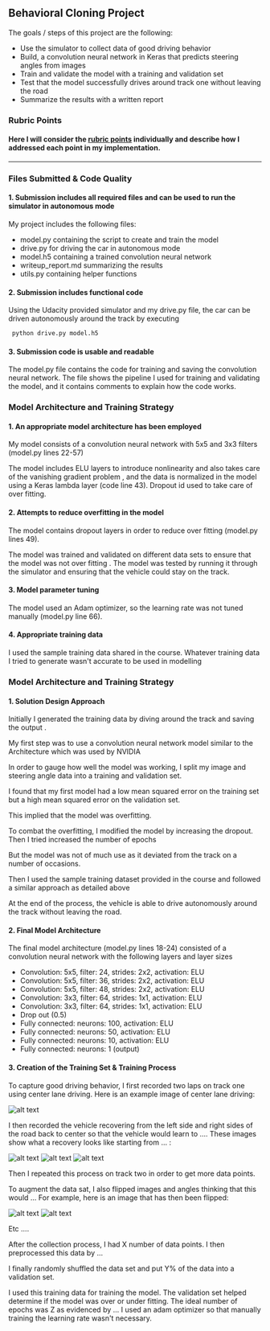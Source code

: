 ## **Behavioral Cloning Project**

The goals / steps of this project are the following:

* Use the simulator to collect data of good driving behavior
* Build, a convolution neural network in Keras that predicts steering angles from images
* Train and validate the model with a training and validation set
* Test that the model successfully drives around track one without leaving the road
* Summarize the results with a written report


[//]: # (Image References)

[image1]: ./examples/placeholder.png "Model Visualization"
[image2]: ./examples/placeholder.png "Grayscaling"
[image3]: ./examples/placeholder_small.png "Recovery Image"
[image4]: ./examples/placeholder_small.png "Recovery Image"
[image5]: ./examples/placeholder_small.png "Recovery Image"
[image6]: ./examples/placeholder_small.png "Normal Image"
[image7]: ./examples/placeholder_small.png "Flipped Image"

### Rubric Points
#### Here I will consider the [rubric points](https://review.udacity.com/#!/rubrics/432/view) individually and describe how I addressed each point in my implementation.  

---

### Files Submitted & Code Quality

#### 1. Submission includes all required files and can be used to run the simulator in autonomous mode

My project includes the following files:
* model.py containing the script to create and train the model
* drive.py for driving the car in autonomous mode
* model.h5 containing a trained convolution neural network
* writeup_report.md summarizing the results
* utils.py containing helper functions

#### 2. Submission includes functional code
Using the Udacity provided simulator and my drive.py file, the car can be driven autonomously around the track by executing
```sh
 python drive.py model.h5
```

#### 3. Submission code is usable and readable

The model.py file contains the code for training and saving the convolution neural network. The file shows the pipeline I used for training and validating the model, and it contains comments to explain how the code works.

### Model Architecture and Training Strategy

#### 1. An appropriate model architecture has been employed

My model consists of a convolution neural network with 5x5 and 3x3 filters  (model.py lines 22-57)

The model includes ELU layers to introduce nonlinearity and also takes care of the vanishing gradient problem , and the data is normalized in the model using a Keras lambda layer (code line 43). Dropout id used to take care of over fitting.

#### 2. Attempts to reduce overfitting in the model

The model contains dropout layers in order to reduce over fitting (model.py lines 49).

The model was trained and validated on different data sets to ensure that the model was not over fitting . The model was tested by running it through the simulator and ensuring that the vehicle could stay on the track.

#### 3. Model parameter tuning

The model used an Adam optimizer, so the learning rate was not tuned manually (model.py line 66).

#### 4. Appropriate training data

I used the sample training data shared in the course. Whatever training data I tried to generate wasn't accurate to be used in modelling

### Model Architecture and Training Strategy

#### 1. Solution Design Approach

Initially I generated the training data by diving around the track and saving the output .

 My first step was to use a convolution neural network model similar to the Architecture which was used by NVIDIA

In order to gauge how well the model was working, I split my image and steering angle data into a training and validation set. 

I found that my first model had a low mean squared error on the training set but a high mean squared error on the validation set. 

This implied that the model was overfitting.

To combat the overfitting, I modified the model by increasing the dropout. Then I tried increased the number of epochs

But the model  was not of much use as it  deviated from the track on a number of occasions.

Then I used the sample training dataset provided in the course  and followed a similar approach as detailed above

At the end of the process, the vehicle is able to drive autonomously around the track without leaving the road.

#### 2. Final Model Architecture

The final model architecture (model.py lines 18-24) consisted of a convolution neural network with the following layers and layer sizes

* Convolution: 5x5, filter: 24, strides: 2x2, activation: ELU
* Convolution: 5x5, filter: 36, strides: 2x2, activation: ELU
* Convolution: 5x5, filter: 48, strides: 2x2, activation: ELU
* Convolution: 3x3, filter: 64, strides: 1x1, activation: ELU
* Convolution: 3x3, filter: 64, strides: 1x1, activation: ELU
* Drop out (0.5)
* Fully connected: neurons: 100, activation: ELU
* Fully connected: neurons: 50, activation: ELU
* Fully connected: neurons: 10, activation: ELU
* Fully connected: neurons: 1 (output)

#### 3. Creation of the Training Set & Training Process

To capture good driving behavior, I first recorded two laps on track one using center lane driving. Here is an example image of center lane driving:

![alt text][image2]

I then recorded the vehicle recovering from the left side and right sides of the road back to center so that the vehicle would learn to .... These images show what a recovery looks like starting from ... :

![alt text][image3]
![alt text][image4]
![alt text][image5]

Then I repeated this process on track two in order to get more data points.

To augment the data sat, I also flipped images and angles thinking that this would ... For example, here is an image that has then been flipped:

![alt text][image6]
![alt text][image7]

Etc ....

After the collection process, I had X number of data points. I then preprocessed this data by ...


I finally randomly shuffled the data set and put Y% of the data into a validation set.

I used this training data for training the model. The validation set helped determine if the model was over or under fitting. The ideal number of epochs was Z as evidenced by ... I used an adam optimizer so that manually training the learning rate wasn't necessary.
